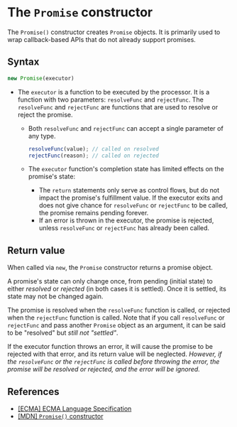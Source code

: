 # The `Promise` constructor

The `Promise()` constructor creates `Promise` objects. It is primarily used to wrap callback-based APIs that do not already support promises.

## Syntax

```js
new Promise(executor)
```

* The `executor` is a function to be executed by the processor. It is a function with two parameters: `resolveFunc` and `rejectFunc`. The `resolveFunc` and `rejectFunc` are functions that are used to resolve or reject the promise.
    * Both `resolveFunc` and `rejectFunc` can accept a single parameter of any type.

        ```js
        resolveFunc(value); // called on resolved
        rejectFunc(reason); // called on rejected
        ```
    * The `executor` function's completion state has limited effects on the promise's state:
        * The `return` statements only serve as control flows, but do not impact the promise's fulfillment value. If the executor exits and does not give chance for `resolveFunc` or `rejectFunc` to be called, the promise remains pending forever.
        * If an error is thrown in the executor, the promise is rejected, unless `resolveFunc` or `rejectFunc` has already been called.

## Return value

When called via `new`, the `Promise` constructor returns a promise object.

A promise's state can only change once, from pending (initial state) to either _resolved_ or _rejected_ (in both cases it is settled). Once it is settled, its state may not be changed again.

The promise is resolved when the `resolveFunc` function is called, or rejected when the `rejectFunc` function is called. Note that if you call `resolveFunc` or `rejectFunc` and pass another `Promise` object as an argument, it can be said to be "resolved" but _still not "settled"_.

If the executor function throws an error, it will cause the promise to be rejected with that error, and its return value will be neglected. _However, if the `resolveFunc` or the `rejectFunc` is called before throwing the error, the promise will be resolved or rejected, and the error will be ignored._

## References

* [[ECMA] ECMA Language Specification](https://tc39.es/ecma262/multipage/control-abstraction-objects.html#sec-promise-constructor)
* [[MDN] `Promise()` constructor](https://developer.mozilla.org/en-US/docs/Web/JavaScript/Reference/Global_Objects/Promise/Promise)